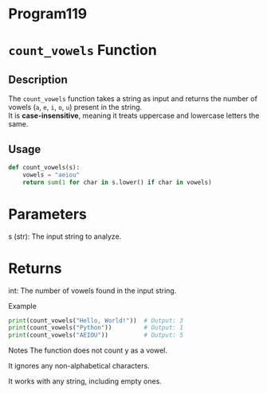 # Program119

# `count_vowels` Function

## Description

The `count_vowels` function takes a string as input and returns the number of vowels (`a`, `e`, `i`, `o`, `u`) present in the string.  
It is **case-insensitive**, meaning it treats uppercase and lowercase letters the same.

## Usage

```python
def count_vowels(s):
    vowels = "aeiou"
    return sum(1 for char in s.lower() if char in vowels)
```

# Parameters
s (str): The input string to analyze.

# Returns
int: The number of vowels found in the input string.

Example

```python
print(count_vowels("Hello, World!"))  # Output: 3
print(count_vowels("Python"))         # Output: 1
print(count_vowels("AEIOU"))          # Output: 5
```

Notes
The function does not count y as a vowel.

It ignores any non-alphabetical characters.

It works with any string, including empty ones.
